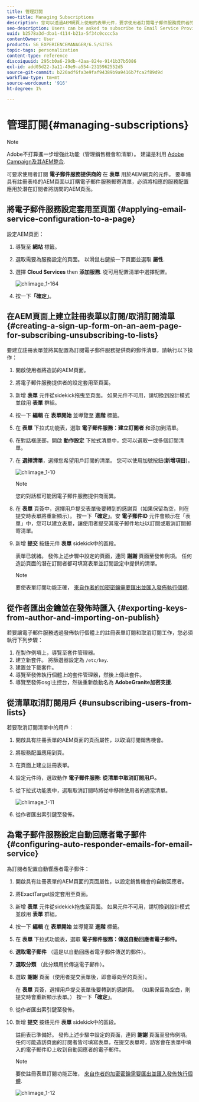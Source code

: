```yaml
---
title: 管理訂閱
seo-title: Managing Subscriptions
description: 您可以透過AEM網頁上使用的表單元件，要求使用者訂閱電子郵件服務提供者的郵件清單。 要準備具有註冊表格的AEM頁面以訂購電子郵件服務郵寄清單，必須將相應的服務配置應用於潛在訂閱者將訪問的AEM頁面。
seo-description: Users can be asked to subscribe to Email Service Provider's mailing lists with the help of the Form component used on an AEM web page. To prepare an AEM page with a sign-up form for subscription to your e-mail service mailing lists, you must apply the corresponding service configuration to the AEM page that the potential subscriber will visit.
uuid: b2578a3d-dba1-4114-b21a-5f34c0cccc5a
contentOwner: User
products: SG_EXPERIENCEMANAGER/6.5/SITES
topic-tags: personalization
content-type: reference
discoiquuid: 295cb0a6-29db-42aa-824e-9141b37b5086
exl-id: add05d22-3a11-49e9-a554-2315962552d5
source-git-commit: b220adf6fa3e9faf94389b9a9416b7fca2f89d9d
workflow-type: tm+mt
source-wordcount: '916'
ht-degree: 1%

---
```


# 管理訂閱{#managing-subscriptions}

>[!NOTE]
>
>Adobe不打算進一步增強此功能（管理銷售機會和清單）。
>建議是利用 [Adobe Campaign及其AEM整合](/help/sites-administering/campaign.md).

可要求使用者訂閱 **電子郵件服務提供商的** 在 **表單** 用於AEM網頁的元件。 要準備具有註冊表格的AEM頁面以訂購電子郵件服務郵寄清單，必須將相應的服務配置應用於潛在訂閱者將訪問的AEM頁面。

## 將電子郵件服務設定套用至頁面 {#applying-email-service-configuration-to-a-page}

設定AEM頁面：

1. 導覽至 **網站** 標籤。
1. 選取需要為服務設定的頁面。 以滑鼠右鍵按一下頁面並選取 **屬性**.

1. 選擇 **Cloud Services** then **添加服務**. 從可用配置清單中選擇配置。

   ![chlimage_1-164](assets/chlimage_1-164.png)

1. 按一下&#x200B;**「確定」**。

## 在AEM頁面上建立註冊表單以訂閱/取消訂閱清單 {#creating-a-sign-up-form-on-an-aem-page-for-subscribing-unsubscribing-to-lists}

要建立註冊表單並將其配置為訂閱電子郵件服務提供商的郵件清單，請執行以下操作：

1. 開啟使用者將造訪的AEM頁面。
1. 將電子郵件服務提供者的設定套用至頁面。

1. 新增 **表單** 元件從sidekick拖曳至頁面。 如果元件不可用，請切換到設計模式並啟用 **表單** 群組。
1. 按一下 **編輯** 在 **表單開始** 並導覽至 **進階** 標籤。
1. 在 **表單** 下拉式功能表，選取 **電子郵件服務：建立訂閱者** 和添加到清單。
1. 在對話框底部，開啟 **動作設定** 下拉式清單中，您可以選取一或多個訂閱清單。
1. 在 **選擇清單**，選擇您希望用戶訂閱的清單。 您可以使用加號按鈕(**新增項目**)。

   ![chlimage_1-10](assets/chlimage_1-10.jpeg)

   >[!NOTE]
   >
   >您的對話框可能因電子郵件服務提供商而異。

1. 在 **表單** 頁簽中，選擇用戶提交表單後要轉到的感謝頁（如果保留為空，則在提交時表單將重新顯示）。 按一下&#x200B;**「確定」**。安 **電子郵件ID** 元件會顯示在「表單」中，您可以建立表單，讓使用者提交其電子郵件地址以訂閱或取消訂閱郵寄清單。
1. 新增 **提交** 按鈕元件 **表單** sidekick中的區段。

   表單已就緒。 發佈上述步驟中設定的頁面，連同 **謝謝** 頁面至發佈例項。 任何造訪頁面的潛在訂閱者都可填寫表單並訂閱設定中提供的清單。

   >[!NOTE]
   >
   >要使表單訂閱功能正確， [來自作者的加密密鑰需要匯出並匯入發佈執行個體](#exporting-keys-from-author-and-importing-on-publish).

## 從作者匯出金鑰並在發佈時匯入 {#exporting-keys-from-author-and-importing-on-publish}

若要讓電子郵件服務透過發佈執行個體上的註冊表單訂閱和取消訂閱工作，您必須執行下列步驟：

1. 在製作例項上，導覽至套件管理器。
1. 建立新套件。 將篩選器設定為 `/etc/key`.
1. 建置並下載套件。
1. 導覽至發佈執行個體上的套件管理器，然後上傳此套件。
1. 導覽至發佈osgi主控台，然後重新啟動名為 **AdobeGranite加密支援**.

## 從清單取消訂閱用戶 {#unsubscribing-users-from-lists}

若要取消訂閱清單中的用戶：

1. 開啟具有註冊表單的AEM頁面的頁面屬性，以取消訂閱銷售機會。
1. 將服務配置應用到頁。
1. 在頁面上建立註冊表單。
1. 設定元件時，選取動作 **電子郵件服務**: **從清單中取消訂閱用戶。**
1. 從下拉式功能表中，選取取消訂閱時將從中移除使用者的適當清單。

   ![chlimage_1-11](assets/chlimage_1-11.jpeg)

1. 從作者匯出索引鍵至發佈。

## 為電子郵件服務設定自動回應者電子郵件 {#configuring-auto-responder-emails-for-email-service}

為訂閱者配置自動響應者電子郵件：

1. 開啟具有註冊表單的AEM頁面的頁面屬性，以設定銷售機會的自動回應者。
1. 將ExactTarget設定套用至頁面。

1. 新增 **表單** 元件從sidekick拖曳至頁面。 如果元件不可用，請切換到設計模式並啟用 **表單** 群組。
1. 按一下 **編輯** 在 **表單開始** 並導覽至 **進階** 標籤。
1. 在 **表單** 下拉式功能表，選取 **電子郵件服務：傳送自動回應者電子郵件。**
1. **選取電子郵件** （這是以自動回應者電子郵件傳送的郵件）。

1. **選取分類** （此分類用於傳送電子郵件）。
1. 選取 **謝謝** 頁面（使用者提交表單後，即會導向至的頁面）。

   在 **表單** 頁簽，選擇用戶提交表單後要轉到的感謝頁。 （如果保留為空白，則提交時會重新顯示表單。） 按一下&#x200B;**「確定」**。

1. 從作者匯出索引鍵至發佈。
1. 新增 **提交** 按鈕元件 **表單** sidekick中的區段。

   註冊表已準備好。 發佈上述步驟中設定的頁面，連同 **謝謝** 頁面至發佈例項。 任何可能造訪頁面的訂閱者皆可填寫表單，在提交表單時，訪客會在表單中填入的電子郵件ID上收到自動回應者的電子郵件。

   >[!NOTE]
   >
   >要使註冊表單訂閱功能正確， [來自作者的加密密鑰需要匯出並匯入發佈執行個體](#exporting-keys-from-author-and-importing-on-publish).

   ![chlimage_1-12](assets/chlimage_1-12.jpeg)
